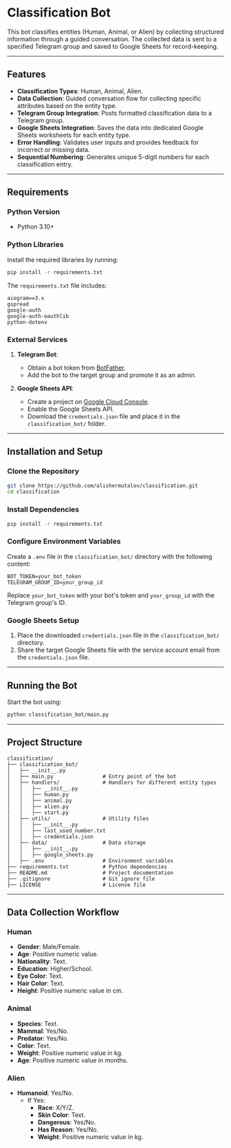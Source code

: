 # Classification Bot

This bot classifies entities (Human, Animal, or Alien) by collecting structured information through a guided conversation. The collected data is sent to a specified Telegram group and saved to Google Sheets for record-keeping.

---

## Features

- **Classification Types**: Human, Animal, Alien.
- **Data Collection**: Guided conversation flow for collecting specific attributes based on the entity type.
- **Telegram Group Integration**: Posts formatted classification data to a Telegram group.
- **Google Sheets Integration**: Saves the data into dedicated Google Sheets worksheets for each entity type.
- **Error Handling**: Validates user inputs and provides feedback for incorrect or missing data.
- **Sequential Numbering**: Generates unique 5-digit numbers for each classification entry.

---

## Requirements

### Python Version

- Python 3.10+

### Python Libraries

Install the required libraries by running:

```bash
pip install -r requirements.txt
```

The `requirements.txt` file includes:

```plaintext
aiogram==3.x
gspread
google-auth
google-auth-oauthlib
python-dotenv
```

### External Services

1. **Telegram Bot**:
   - Obtain a bot token from [BotFather](https://core.telegram.org/bots#botfather).
   - Add the bot to the target group and promote it as an admin.

2. **Google Sheets API**:
   - Create a project on [Google Cloud Console](https://console.cloud.google.com/).
   - Enable the Google Sheets API.
   - Download the `credentials.json` file and place it in the `classification_bot/` folder.

---

## Installation and Setup

### Clone the Repository

```bash
git clone https://github.com/alishermutalov/classification.git
cd classification
```

### Install Dependencies

```bash
pip install -r requirements.txt
```

### Configure Environment Variables

Create a `.env` file in the `classification_bot/` directory with the following content:

```plaintext
BOT_TOKEN=your_bot_token
TELEGRAM_GROUP_ID=your_group_id
```

Replace `your_bot_token` with your bot's token and `your_group_id` with the Telegram group's ID.

### Google Sheets Setup

1. Place the downloaded `credentials.json` file in the `classification_bot/` directory.
2. Share the target Google Sheets file with the service account email from the `credentials.json` file.

---

## Running the Bot

Start the bot using:

```bash
python classification_bot/main.py
```

---

## Project Structure

```plaintext
classification/
├── classification_bot/
│   ├── __init__.py
│   ├── main.py                # Entry point of the bot
│   ├── handlers/              # Handlers for different entity types
│   │   ├── __init__.py
│   │   ├── human.py
│   │   ├── animal.py
│   │   ├── alien.py
|   |   ├── start.py
│   ├── utils/                 # Utility files
│   │   ├── __init__.py
│   │   ├── last_used_number.txt
│   │   ├── credentials.json
│   ├── data/                  # Data storage
│   │   ├── __init__.py
│   │   ├── google_sheets.py
│   ├── .env                   # Environment variables
├── requirements.txt           # Python dependencies
├── README.md                  # Project documentation
├── .gitignore                 # Git ignore file
├── LICENSE                    # License file
```

---

## Data Collection Workflow

### Human

- **Gender**: Male/Female.
- **Age**: Positive numeric value.
- **Nationality**: Text.
- **Education**: Higher/School.
- **Eye Color**: Text.
- **Hair Color**: Text.
- **Height**: Positive numeric value in cm.

### Animal

- **Species**: Text.
- **Mammal**: Yes/No.
- **Predator**: Yes/No.
- **Color**: Text.
- **Weight**: Positive numeric value in kg.
- **Age**: Positive numeric value in months.

### Alien

- **Humanoid**: Yes/No.
  - If Yes:
    - **Race**: X/Y/Z.
    - **Skin Color**: Text.
    - **Dangerous**: Yes/No.
    - **Has Reason**: Yes/No.
    - **Weight**: Positive numeric value in kg.

